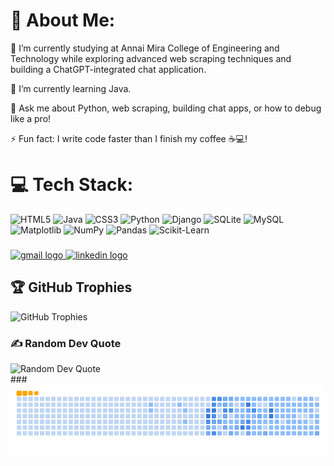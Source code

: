 <div id="about-me">
  <h1>💫 About Me:</h1>
  <p>🔭 I’m currently studying at Annai Mira College of Engineering and Technology while exploring advanced web scraping techniques and building a ChatGPT-integrated chat application.</p>
  <p>🌱 I’m currently learning Java.</p>
  <p>💬 Ask me about Python, web scraping, building chat apps, or how to debug like a pro!</p>
  <p>⚡ Fun fact: I write code faster than I finish my coffee ☕️💻!</p>
</div>

###
<div id="tech-stack">
  <h1>💻 Tech Stack:</h1>
  <img src="https://img.shields.io/badge/html5-%23E34F26.svg?style=for-the-badge&logo=html5&logoColor=white" alt="HTML5">
  <img src="https://img.shields.io/badge/java-%23ED8B00.svg?style=for-the-badge&logo=openjdk&logoColor=white" alt="Java">
  <img src="https://img.shields.io/badge/css3-%231572B6.svg?style=for-the-badge&logo=css3&logoColor=white" alt="CSS3">
  <img src="https://img.shields.io/badge/python-3670A0?style=for-the-badge&logo=python&logoColor=ffdd54" alt="Python">
  <img src="https://img.shields.io/badge/django-%23092E20.svg?style=for-the-badge&logo=django&logoColor=white" alt="Django">
  <img src="https://img.shields.io/badge/sqlite-%2307405e.svg?style=for-the-badge&logo=sqlite&logoColor=white" alt="SQLite">
  <img src="https://img.shields.io/badge/mysql-4479A1.svg?style=for-the-badge&logo=mysql&logoColor=white" alt="MySQL">
  <img src="https://img.shields.io/badge/Matplotlib-%23ffffff.svg?style=for-the-badge&logo=Matplotlib&logoColor=black" alt="Matplotlib">
  <img src="https://img.shields.io/badge/numpy-%23013243.svg?style=for-the-badge&logo=numpy&logoColor=white" alt="NumPy">
  <img src="https://img.shields.io/badge/pandas-%23150458.svg?style=for-the-badge&logo=pandas&logoColor=white" alt="Pandas">
  <img src="https://img.shields.io/badge/scikit--learn-%23F7931E.svg?style=for-the-badge&logo=scikit-learn&logoColor=white" alt="Scikit-Learn">
</div>


###

<div align="left">
  <a href="sridharan.prof@gmail.com" target="_blank">
    <img src="https://img.shields.io/static/v1?message=Gmail&logo=gmail&label=&color=D14836&logoColor=white&labelColor=&style=for-the-badge" height="35" alt="gmail logo"  />
  </a>
  <a href="https://www.linkedin.com/in/sridharan30/" target="_blank">
    <img src="https://img.shields.io/static/v1?message=LinkedIn&logo=linkedin&label=&color=0077B5&logoColor=white&labelColor=&style=for-the-badge" height="35" alt="linkedin logo"  />
  </a>
</div>

###
<div id="github-trophies">
  <h2>🏆 GitHub Trophies</h2>
  <img src="https://github-profile-trophy.vercel.app/?username=sridharan-prof&theme=radical&no-frame=false&no-bg=true&margin-w=4" alt="GitHub Trophies">
</div>

###

<div id="random-dev-quote">
  <h3>✍️ Random Dev Quote</h3>
  <img src="https://quotes-github-readme.vercel.app/api?type=horizontal&theme=radical" alt="Random Dev Quote">
</div>
###

<picture>
  <source media="(prefers-color-scheme: dark)" srcset="https://github.com/sridharan-prof/sridharan-prof/blob/db7eaf452ca008d6a13fcb8c15069984fc502038/github-snake-dark.svg" />
  <source media="(prefers-color-scheme: light)" srcset="https://github.com/sridharan-prof/sridharan-prof/blob/db7eaf452ca008d6a13fcb8c15069984fc502038/github-snake.svg" />
  <img alt="github-snake" src="https://github.com/sridharan-prof/sridharan-prof/blob/db7eaf452ca008d6a13fcb8c15069984fc502038/ocean.gif" />
</picture>
